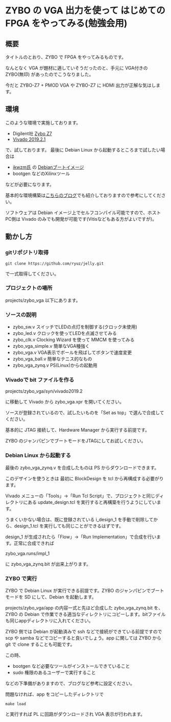 # ZYBO の VGA 出力を使って はじめての FPGA をやってみる(勉強会用)

## 概要
タイトルのとおり、ZYBO で FPGA をやってみるものです。

なんとなく VGA が題材に適していそうだったのと、手元に VGA付きの ZYBO(無印) があったのでこうなりました。

今だと ZYBO-Z7 + PMOD VGA や ZYBO-Z7 に HDMI 出力が正解な気はします。


## 環境

このような環境で実施しております。

- Digilent社 [Zybo Z7](https://reference.digilentinc.com/programmable-logic/zybo/start) 
- [Vivado 2019.2.1](https://japan.xilinx.com/support/download.html)

で、試しております。
最後に Debian Linux から起動するところまで試したい場合は

- [ikwzm氏](https://qiita.com/ikwzm) の [Debianブートイメージ](https://qiita.com/ikwzm/items/7e90f0ca2165dbb9a577)
- bootgen などのXilinxツール

などが必要になります。

基本的な環境構築は[こちらのブログ](https://qiita.com/Ryuz/items/fcda012ce0deeca068c6)でも紹介しておりますので参考にしてください。

ソフトウェアは Debian イメージ上でセルフコンパイル可能ですので、ホストPC側は Vivado のみでも開発が可能です(Vitisなどもある方がよいですが)。


## 動かし方

### gitリポジトリ取得

```
git clone https://github.com/ryuz/jelly.git
```

で一式取得してください。

### プロジェクトの場所

projects/zybo_vga 以下にあります。

### ソースの説明

- zybo_sw.v         スイッチでLEDの点灯を制御する(クロック未使用)
- zybo_led.v        クロックを使ってLEDを点滅させてみる
- zybo_clk.v        Clocking Wizard を使って MMCM を使ってみる
- zybo_vga_simple.v 簡単なVGA種強く
- zybo_vga.v        VGA表示でボールを飛ばしてボタンで速度変更
- zybo_vga_ball.v   簡単なテニス的なもの
- zybo_vga_zynq.v   PS(Linux)からの起動用


### Vivadoで bit ファイルを作る

projects/zybo_vga/syn/vivado2019.2

に移動して Vivado から zybo_vga.xpr を開いてください。

ソースが登録されているので、試したいものを「Set as top」で選んで合成してください。

基本的に JTAG 接続して、Hardware Manager から実行する前提です。

ZYBO のジャンパピンでブートモードをJTAGにしてお試しください。


### Debian Linux から起動する

最後の zybo_vga_zynq.v を合成したものは PS からダウンロードできます。

このデザインを使うときは 最初に BlockDesign を tcl から再構成する必要がります。

Vivado メニューの「Tools」→「Run Tcl Script」で、プロジェクトと同じディレクトリにある update_design.tcl を実行すると再構築を行うようにしています。

うまくいかない場合は、既に登録されている i_design_1 を手動で削除してから、design_1.tcl を実行しても同じことができるはずです。

design_1 が生成されたら「Flow」→「Run Implementation」で合成を行います。正常に合成できれば

zybo_vga.runs/impl_1

に zybo_vga_zynq.bit が出来上がります。


### ZYBO で実行

ZYBO で Debian Linux が実行できる前提です。ZYBO のジャンパピンでブートモードを SD にして、Debian を起動します。

projects/zybo_vga/app の内容一式と先ほど合成した zybo_vga_zynq.bit を、ZYBO の Debian で作業できる適当なディレクトリにコピーします。bitファイルも同じappディレクトリに入れてください。

ZYBO 側では Debian が起動済みで ssh などで接続ができている前提ですので scp や samba などでコピーすると良いでしょう。app に関しては ZYBO から git で clone することも可能です。

この時、

- bootgen など必要なツールがインストールできていること
- sudo 権限のあるユーザーで実行すること

などの下準備がありますので、ブログなど参考に設定ください。

問題なければ、app をコピーしたディレクトリで

```
make load
```

と実行すれば PL に回路がダウンロードされ VGA 表示が行われます。


